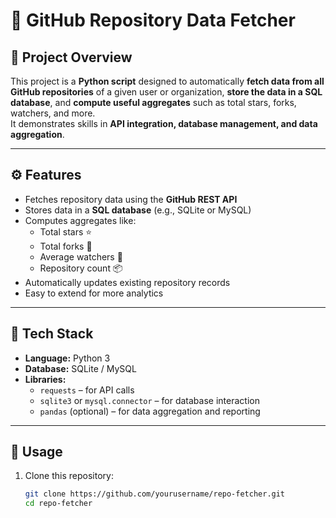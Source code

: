 # 🐍 GitHub Repository Data Fetcher

## 📘 Project Overview
This project is a **Python script** designed to automatically **fetch data from all GitHub repositories** of a given user or organization, **store the data in a SQL database**, and **compute useful aggregates** such as total stars, forks, watchers, and more.  
It demonstrates skills in **API integration, database management, and data aggregation**.

---

## ⚙️ Features
- Fetches repository data using the **GitHub REST API**  
- Stores data in a **SQL database** (e.g., SQLite or MySQL)  
- Computes aggregates like:  
  - Total stars ⭐  
  - Total forks 🍴  
  - Average watchers 👀  
  - Repository count 📦  
- Automatically updates existing repository records  
- Easy to extend for more analytics

---

## 🧠 Tech Stack
- **Language:** Python 3  
- **Database:** SQLite / MySQL  
- **Libraries:**  
  - `requests` – for API calls  
  - `sqlite3` or `mysql.connector` – for database interaction  
  - `pandas` (optional) – for data aggregation and reporting

---

## 🚀 Usage
1. Clone this repository:
   ```bash
   git clone https://github.com/yourusername/repo-fetcher.git
   cd repo-fetcher

